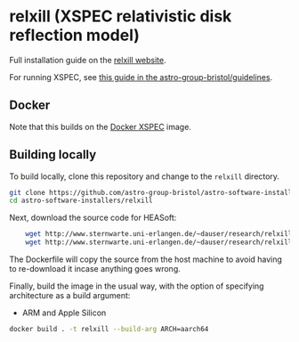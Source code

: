 # relxill (XSPEC relativistic disk reflection model)

Full installation guide on the [relxill website](http://www.sternwarte.uni-erlangen.de/~dauser/research/relxill/).

For running XSPEC, see [this guide in the astro-group-bristol/guidelines](https://github.com/astro-group-bristol/guidelines/blob/main/guides/xspec-setup.md).

## Docker

Note that this builds on the [Docker XSPEC](../heasoft) image.

## Building locally
To build locally, clone this repository and change to the `relxill` directory.
```bash
git clone https://github.com/astro-group-bristol/astro-software-installers
cd astro-software-installers/relxill
```

Next, download the source code for HEASoft:
```bash
    wget http://www.sternwarte.uni-erlangen.de/~dauser/research/relxill/relxill_model_v1.4.3.tgz
    wget http://www.sternwarte.uni-erlangen.de/~dauser/research/relxill/relxill_tables.tgz
```

The Dockerfile will copy the source from the host machine to avoid having to re-download it incase anything goes wrong.

Finally, build the image in the usual way, with the option of specifying architecture as a build argument:

- ARM and Apple Silicon
```bash
docker build . -t relxill --build-arg ARCH=aarch64
```